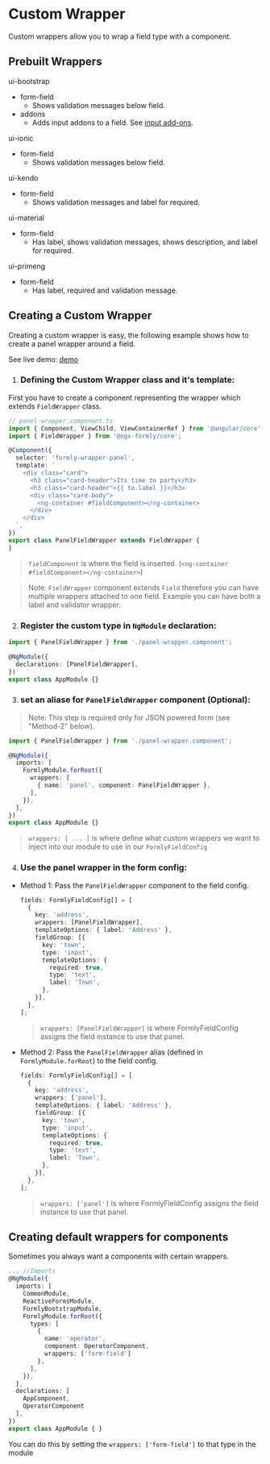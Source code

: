 # Custom Wrapper

Custom wrappers allow you to wrap a field type with a component.

## Prebuilt Wrappers

ui-bootstrap
  - form-field
    - Shows validation messages below field.
  - addons
    - Adds input addons to a field. See [input add-ons](https://formly.dev/examples/bootstrap-specific/input-add-ons).

ui-ionic
  - form-field
    - Shows validation messages below field.

ui-kendo
  - form-field
    - Shows validation messages and label for required.

ui-material
  - form-field
    - Has label, shows validation messages, shows description, and label for required.

ui-primeng
  - form-field
    - Has label, required and validation message.

## Creating a Custom Wrapper

Creating a custom wrapper is easy, the following example shows how to create a panel wrapper around a field.

See live demo: [demo](https://stackblitz.com/angular/dleylnmrbmd?file=app%2Fapp.component.ts)

  1. ### Defining the Custom Wrapper class and it's template:

  First you have to create a component representing the wrapper which extends `FieldWrapper` class.

  ```typescript
  // panel-wrapper.component.ts
  import { Component, ViewChild, ViewContainerRef } from '@angular/core';
  import { FieldWrapper } from '@ngx-formly/core';

  @Component({
    selector: 'formly-wrapper-panel',
    template: `
      <div class="card">
        <h3 class="card-header">Its time to party</h3>
        <h3 class="card-header">{{ to.label }}</h3>
        <div class="card-body">
          <ng-container #fieldComponent></ng-container>
        </div>
      </div>
    `,
  })
  export class PanelFieldWrapper extends FieldWrapper {
  }
  ```

  > `fieldComponent` is where the field is inserted.  (`<ng-container #fieldComponent></ng-container>`)

  > Note: `FieldWrapper` component extends `Field` therefore you can have multiple wrappers attached to one field.
  > Example you can have both a label and validator wrapper.

  2. ### Register the custom type in `NgModule` declaration:

  ```typescript
  import { PanelFieldWrapper } from './panel-wrapper.component';

  @NgModule({
    declarations: [PanelFieldWrapper],
  })
  export class AppModule {}
  ```

  3. ### set an aliase for `PanelFieldWrapper` component (Optional):

  > Note: This step is required only for JSON powered form (see "Method-2" below).

  ```typescript
  import { PanelFieldWrapper } from './panel-wrapper.component';

  @NgModule({
    imports: [
      FormlyModule.forRoot({
        wrappers: [
          { name: 'panel', component: PanelFieldWrapper },
        ],
      }),
    ],
  })
  export class AppModule {}
  ```

  > `wrappers: [ ... ]` is where define what custom wrappers we want to inject into our module to use in our `FormlyFieldConfig`


4. ### Use the panel wrapper in the form config:
  * Method 1: Pass the `PanelFieldWrapper` component to the field config.

    ```typescript
    fields: FormlyFieldConfig[] = [
      {
        key: 'address',
        wrappers: [PanelFieldWrapper],
        templateOptions: { label: 'Address' },
        fieldGroup: [{
          key: 'town',
          type: 'input',
          templateOptions: {
            required: true,
            type: 'text',
            label: 'Town',
          },
        }],
      },
    ];
    ```
    > `wrappers: [PanelFieldWrapper]` is where FormlyFieldConfig assigns the field instance to use that panel.

  * Method 2: Pass the `PanelFieldWrapper` alias (defined in `FormlyModule.forRoot`) to the field config.

    ```typescript
    fields: FormlyFieldConfig[] = [
      {
        key: 'address',
        wrappers: ['panel'],
        templateOptions: { label: 'Address' },
        fieldGroup: [{
          key: 'town',
          type: 'input',
          templateOptions: {
            required: true,
            type: 'text',
            label: 'Town',
          },
        }],
      },
    ];
    ```

    > `wrappers: ['panel']` is where FormlyFieldConfig assigns the field instance to use that panel.

## Creating default wrappers for components

Sometimes you always want a components with certain wrappers.

  ```typescript
  ... //Imports
  @NgModule({
    imports: [
      CommonModule,
      ReactiveFormsModule,
      FormlyBootstrapModule,
      FormlyModule.forRoot({
        types: [
          {
            name: 'operator',
            component: OperatorComponent,
            wrappers: ['form-field']
          },
        ],
      }),
    ],
    declarations: [
      AppComponent,
      OperatorComponent
    ],
  })
  export class AppModule { }
  ```
You can do this by setting the `wrappers: ['form-field']` to that type in the module
